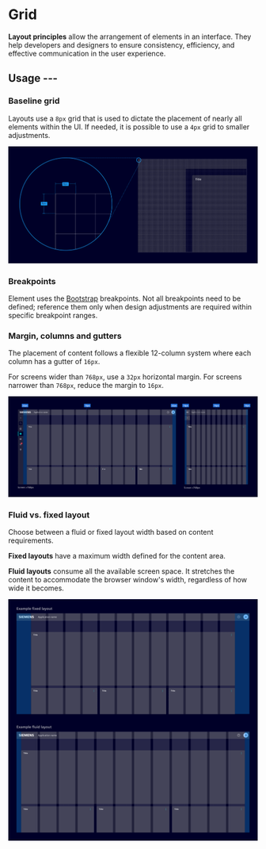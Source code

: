# Grid

**Layout principles** allow the arrangement of elements in an interface.
They help developers and designers to ensure consistency, efficiency,
and effective communication in the user experience.

## Usage ---

### Baseline grid

Layouts use a `8px` grid that is used to dictate the placement of
nearly all elements within the UI.
If needed, it is possible to use a `4px` grid to smaller adjustments.

![Baseline grid](images/layout-grid.png)

### Breakpoints

Element uses the [Bootstrap](https://getbootstrap.com/docs/5.1/layout/breakpoints/)
breakpoints. Not all breakpoints need to be defined; reference them only when
design adjustments are required within specific breakpoint ranges.

### Margin, columns and gutters

The placement of content follows a flexible 12-column system where each column
has a gutter of `16px`.

For screens wider than `768px`, use a `32px` horizontal margin. For screens
narrower than `768px`, reduce the margin to `16px`.

![Layout margins, columns and gutters](images/layout-margins.png)

### Fluid vs. fixed layout

Choose between a fluid or fixed layout width based on content requirements.

**Fixed layouts** have a maximum width defined for the content area.

**Fluid layouts** consume all the available screen space. It stretches the
content to accommodate the browser window's width, regardless of how wide it
becomes.

![Layout responsive](images/layout-fluid-fixed.png)
